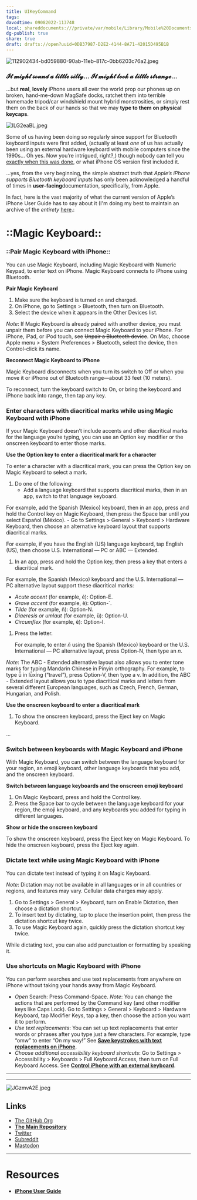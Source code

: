 ```yaml
---
title: UIKeyCommand
tags: 
davodtime: 09082022-113748
local: shareddocuments:///private/var/mobile/Library/Mobile%20Documents/iCloud~md~obsidian/Documents/OBSHIDDIAN/drafts/0DB37987-D2E2-4144-8A71-42015D495B1B.md
dg-publish: true
share: true
draft: drafts://open?uuid=0DB37987-D2E2-4144-8A71-42015D495B1B
---
```


![112902434-bd059880-90ab-11eb-817c-0bb6203c76a2.jpeg](https://res.craft.do/user/full/daf0cebc-473a-7ed9-b8f6-aa71c9afb5c6/doc/99B92641-7D8F-42E0-BA65-F68CB5876AA7/5A491900-76C2-4DCE-81C9-12E7DC2BB854_2/AwKYKO7NbCcsBPUdCbgttpuFKnO8ciKcuFJQAYtoXdkz/112902434-bd059880-90ab-11eb-817c-0bb6203c76a2.jpeg)

### 𝓘𝓽 𝓶𝓲𝓰𝓱𝓽 𝓼𝓸𝓾𝓷𝓭 𝓪 𝓵𝓲𝓽𝓽𝓵𝓮 𝓼𝓲𝓵𝓵𝔂… 𝓘𝓽 𝓶𝓲𝓰𝓱𝓽 𝓵𝓸𝓸𝓴 𝓪 𝓵𝓲𝓽𝓽𝓵𝓮 𝓼𝓽𝓻𝓪𝓷𝓰𝓮…

…but **real**, **lovely** iPhone users all over the world prop our phones up on broken, hand-me-down MagSafe docks, ratchet them into terrible homemade tripod/car windshield mount hybrid monstrosities, or simply rest them on the back of our hands so that we may **type to them on physical keycaps**.

![ILG2eaBL.jpeg](https://res.craft.do/user/full/daf0cebc-473a-7ed9-b8f6-aa71c9afb5c6/doc/99B92641-7D8F-42E0-BA65-F68CB5876AA7/B715857E-8451-4552-B8A3-1F8A5D39D052_2/46YNw7ycoI3W7VlXf5EfpyURdZN50NVo22cPcvxbWb8z/ILG2eaBL.jpeg)

Some of us having been doing so regularly since support for Bluetooth keyboard inputs were first added, (actually at least *one* of us has actually been using an external hardware keyboard with mobile computers since the 1990s… Oh yes. Now you’re intrigued, right?,) though nobody can tell you [exactly when this was done](https://appleinsider.com/articles/07/10/15/review_apple_wireless_keyboard_aluminum), or what iPhone OS version first included it.

…yes, from the very beginning, the simple abstract truth that *Apple’s iPhone supports Bluetooth keyboard inputs* has only been acknowledged a handful of times in **user-facing**documentation, specifically, from Apple.

In fact, here is the vast majority of what the current version of Apple’s iPhone User Guide has to say about it (I'm doing my best to maintain an archive of the *entirety* [here](https://uikeycommand.com/apple/guide/).:

# ::Magic Keyboard::

### ::Pair Magic Keyboard with iPhone::

You can use Magic Keyboard, including Magic Keyboard with Numeric Keypad, to enter text on iPhone. Magic Keyboard connects to iPhone using Bluetooth.

**Pair Magic Keyboard**

1. Make sure the keyboard is turned on and charged.
2. On iPhone, go to Settings  > Bluetooth, then turn on Bluetooth.
3. Select the device when it appears in the Other Devices list.

*Note*: If Magic Keyboard is already paired with another device, you must unpair them before you can connect Magic Keyboard to your iPhone. For iPhone, iPad, or iPod touch, see ~~Unpair a Bluetooth device~~. On Mac, choose Apple menu  > System Preferences > Bluetooth, select the device, then Control-click its name.

**Reconnect Magic Keyboard to iPhone**

Magic Keyboard disconnects when you turn its switch to Off or when you move it or iPhone out of Bluetooth range—about 33 feet (10 meters).

To reconnect, turn the keyboard switch to On, or bring the keyboard and iPhone back into range, then tap any key.

### Enter characters with diacritical marks while using Magic Keyboard with iPhone

If your Magic Keyboard doesn’t include accents and other diacritical marks for the language you’re typing, you can use an Option key modifier or the onscreen keyboard to enter those marks.

**Use the Option key to enter a diacritical mark for a character**

To enter a character with a diacritical mark, you can press the Option key on Magic Keyboard to select a mark.

1. Do one of the following:
      - Add a language keyboard that supports diacritical marks, then in an app, switch to that language keyboard.

For example, add the Spanish (Mexico) keyboard, then in an app, press and hold the Control key on Magic Keyboard, then press the Space bar until you select Español (México).
      - Go to Settings  > General > Keyboard > Hardware Keyboard, then choose an alternative keyboard layout that supports diacritical marks.

For example, if you have the English (US) language keyboard, tap English (US), then choose U.S. International — PC or ABC — Extended.
1. In an app, press and hold the Option key, then press a key that enters a diacritical mark.

For example, the Spanish (Mexico) keyboard and the U.S. International — PC alternative layout support these diacritical marks:
   - *Acute accent* (for example, é): Option-E.
   - *Grave accent* (for example, è): Option-`.
   - *Tilde* (for example, ñ): Option-N.
   - *Diaeresis or umlaut* (for example, ü): Option-U.
   - *Circumflex* (for example, ê): Option-I.
1. Press the letter.

   For example, to enter *ñ* using the Spanish (Mexico) keyboard or the U.S. International — PC alternative layout, press Option-N, then type an *n*.

*Note*: The ABC - Extended alternative layout also allows you to enter tone marks for typing Mandarin Chinese in Pinyin orthography. For example, to type ǚ in lǚxíng (“travel”), press Option-V, then type a v. In addition, the ABC - Extended layout allows you to type diacritical marks and letters from several different European languages, such as Czech, French, German, Hungarian, and Polish.

**Use the onscreen keyboard to enter a diacritical mark**

1. To show the onscreen keyboard, press the Eject key on Magic Keyboard.

...

### Switch between keyboards with Magic Keyboard and iPhone

With Magic Keyboard, you can switch between the language keyboard for your region, an emoji keyboard, other language keyboards that you add, and the onscreen keyboard.

**Switch between language keyboards and the onscreen emoji keyboard**

1. On Magic Keyboard, press and hold the Control key.
2. Press the Space bar to cycle between the language keyboard for your region, the emoji keyboard, and any keyboards you added for typing in different languages.

**Show or hide the onscreen keyboard**

To show the onscreen keyboard, press the Eject key on Magic Keyboard. To hide the onscreen keyboard, press the Eject key again.

### Dictate text while using Magic Keyboard with iPhone

You can dictate text instead of typing it on Magic Keyboard.

*Note*: Dictation may not be available in all languages or in all countries or regions, and features may vary. Cellular data charges may apply.

1. Go to Settings  > General > Keyboard, turn on Enable Dictation, then choose a dictation shortcut.
2. To insert text by dictating, tap to place the insertion point, then press the dictation shortcut key twice.
3. To use Magic Keyboard again, quickly press the dictation shortcut key twice.

While dictating text, you can also add punctuation or formatting by speaking it.

### Use shortcuts on Magic Keyboard with iPhone

You can perform searches and use text replacements from anywhere on iPhone without taking your hands away from Magic Keyboard.

- *Open* Search: Press Command-Space.  *Note*: You can change the actions that are performed by the Command key (and other modifier keys like Caps Lock). Go to Settings  > General > Keyboard > Hardware Keyboard, tap Modifier Keys, tap a key, then choose the action you want it to perform.
- *Use text replacements*: You can set up text replacements that enter words or phrases after you type just a few characters. For example, type “omw” to enter “On my way!” See [**Save keystrokes with text replacements on iPhone**](https://support.apple.com/guide/iphone/use-text-replacements-iph6d01d862/ios).
- *Choose additional accessibility keyboard shortcuts*: Go to Settings > Accessibility > Keyboards > Full Keyboard Access, then turn on Full Keyboard Access. See [**Control iPhone with an external keyboard**](https://support.apple.com/guide/iphone/keyboards-ipha7c3927eb/15.0/ios/15.0#iph68406707e).

---

---

![JGzmvA2E.jpeg](https://i.snap.as/JGzmvA2E.jpg)

## Links

- [The GitHub Org](https://github.com/ExtraKeys)
- [**The Main Repository**](https://github.com/ExtraKeys/keys)
- [Twitter](https://twitter.com/UIKeyCommand)
- [Subreddit](https://www.reddit.com/r/UIKeyCommand/)
- [Mastodon](https://mastodon.online/@keys)

---

# Resources

- [**iPhone User Guide**](https://itunes.apple.com/WebObjects/MZStore.woa/wa/viewBook?id=1567104665)